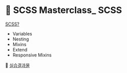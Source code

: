 <h1 id="👑-scss-masterclass_-scss">👑 SCSS Masterclass_ SCSS</h1>
<p><a href="https://github.com/gay0ung/TIL_note/blob/master/FLEX&amp;GRID/Theory/SCSS.md">SCSS?</a></p>
<ul>
<li>Variables</li>
<li>Nesting</li>
<li>Mixins</li>
<li>Extend</li>
<li>Responsive Mixins</li>
</ul>
<p>👏 <a href="https://github.com/gay0ung/TIL_note/tree/master/FLEX&amp;GRID/SCSS/src/scss">실습결과물</a></p>

